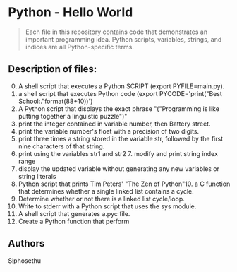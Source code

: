 # Python - Hello World

> Each file in this repository contains code that demonstrates an important programming idea.
> Python scripts, variables, strings, and indices are all Python-specific terms.

## Description of files:

0. A shell script that executes a Python SCRIPT (export PYFILE=main.py).
1. a shell script that executes Python code (export PYCODE='print("Best School:."format(88+10))')
2. A Python script that displays the exact phrase "("Programming is like putting together a linguistic puzzle")"
3. print the integer contained in variable number, then Battery street.
4. print the variable number's float with a precision of two digits.
5. print three times a string stored in the variable str, followed by the first nine characters of that string.
6. print using the variables str1 and str2 7. modify and print string index range
7. display the updated variable without generating any new variables or string literals
8. Python script that prints Tim Peters' "The Zen of Python"10. a C function that determines whether a single linked list contains a cycle.
9. Determine whether or not there is a linked list cycle/loop.
10. Write to stderr with a Python script that uses the sys module.
11. A shell script that generates a.pyc file.
12. Create a Python function that perform

## Authors

Siphosethu
